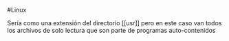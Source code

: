 #Linux 

Sería como una extensión del directorio [[usr]] pero en este caso van todos los archivos de solo lectura que son parte de programas auto-contenidos
